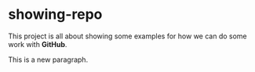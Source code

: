 showing-repo
============

This project is all about showing some examples for how we can do some work with **GitHub**.

This is a new paragraph.

